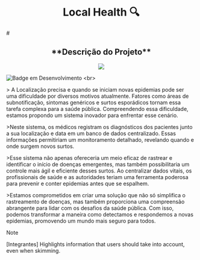 
<h1 align="center"> Local Health 🔍 </h1>
# <h2 align="center" color="pink"> **Descrição do Projeto**</h2>


 <p align="center">
<img loading="lazy" src="https://img.shields.io/badge/status%3A-conclu%C3%ADdo-green"/>
</p>

![Badge em Desenvolvimento]([https://img.shields.io/badge/status%3A-concluido-green](https://img.shields.io/badge/status%3A-conclu%C3%ADdo-green))
<br>

<p> > A Localização precisa e quando se iniciam novas epidemias pode ser uma dificuldade por diversos motivos atualmente. Fatores como áreas de subnotificação, sintomas genéricos e surtos esporádicos tornam essa tarefa complexa para a saúde pública. Compreendendo essa dificuldade, estamos propondo um sistema inovador para enfrentar esse cenário. </p>
<p> >Neste sistema, os médicos registram os diagnósticos dos pacientes junto a sua localização e data em um banco de dados centralizado. Essas informações permitiriam um monitoramento detalhado, revelando quando e onde surgem novos surtos.</p>
<p> >Esse sistema não apenas ofereceria um meio eficaz de rastrear e identificar o início de doenças emergentes, mas também possibilitaria um controle mais ágil e eficiente desses surtos. Ao centralizar dados vitais, os profissionais de saúde e as autoridades teriam uma ferramenta poderosa para prevenir e conter epidemias antes que se espalhem.</p>
 <p> >Estamos comprometidos em criar uma solução que não só simplifica o rastreamento de doenças, mas também proporciona uma compreensão abrangente para lidar com os desafios da saúde pública. Com isso, podemos transformar a maneira como detectamos e respondemos a novas epidemias, promovendo um mundo mais seguro para todos.</p>
 

> [!Note]
> [Integrantes]
> Highlights information that users should take into account, even when skimming.
